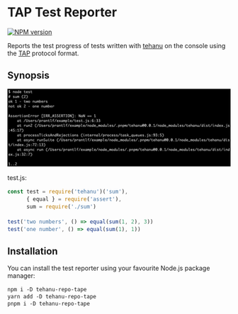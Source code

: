 # TAP Test Reporter

[![NPM version](https://badge.fury.io/js/tehanu-repo-tape.png)](http://badge.fury.io/js/tehanu-repo-tape)

Reports the test progress of tests written with [tehanu] on the console using the [TAP] protocol format.

## Synopsis

![TAP reporter](./run-tape.png)

test.js:

```js
const test = require('tehanu')('sum'),
      { equal } = require('assert'),
      sum = require('./sum')

test('two numbers', () => equal(sum(1, 2), 3))
test('one number', () => equal(sum(1), 1))
```

## Installation

You can install the test reporter using your favourite Node.js package manager:

```
npm i -D tehanu-repo-tape
yarn add -D tehanu-repo-tape
pnpm i -D tehanu-repo-tape
```

[tehanu]: https://www.npmjs.com/package/tehanu
[TAP]: https://node-tap.org/tap-protocol/
